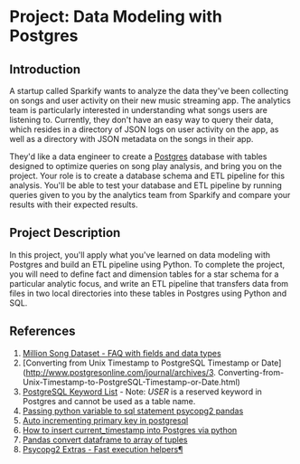 # Project: Data Modeling with Postgres

## Introduction

A startup called Sparkify wants to analyze the data they've been collecting on songs and user activity on their new music streaming app. The analytics team is particularly interested in understanding what songs users are listening to. Currently, they don't have an easy way to query their data, which resides in a directory of JSON logs on user activity on the app, as well as a directory with JSON metadata on the songs in their app.

They'd like a data engineer to create a [Postgres](https://www.postgresql.org/) database with tables designed to optimize queries on song play analysis, and bring you on the project. Your role is to create a database schema and ETL pipeline for this analysis. You'll be able to test your database and ETL pipeline by running queries given to you by the analytics team from Sparkify and compare your results with their expected results.

## Project Description

In this project, you'll apply what you've learned on data modeling with Postgres and build an ETL pipeline using Python. To complete the project, you will need to define fact and dimension tables for a star schema for a particular analytic focus, and write an ETL pipeline that transfers data from files in two local directories into these tables in Postgres using Python and SQL.

## References

1. [Million Song Dataset - FAQ with fields and data types](http://millionsongdataset.com/faq/)
2. [Converting from Unix Timestamp to PostgreSQL Timestamp or Date](http://www.postgresonline.com/journal/archives/3. Converting-from-Unix-Timestamp-to-PostgreSQL-Timestamp-or-Date.html)
4. [PostgreSQL Keyword List](https://www.postgresql.org/docs/current/sql-keywords-appendix.html) - Note: _USER_ is a reserved keyword in Postgres and cannot be used as a table name.  
5. [Passing python variable to sql statement psycopg2 pandas](https://stackoverflow.com/questions/38317601/passing-python-variable-to-sql-statement-psycopg2-pandas)
6. [Auto incrementing primary key in postgresql](https://stackoverflow.com/questions/7718585/how-to-set-auto-increment-primary-key-in-postgresql)
7. [How to insert current_timestamp into Postgres via python](https://stackoverflow.com/questions/6018214/how-to-insert-current-timestamp-into-postgres-via-python)
8. [Pandas convert dataframe to array of tuples](https://stackoverflow.com/questions/9758450/pandas-convert-dataframe-to-array-of-tuples)
9. [Psycopg2 Extras - Fast execution helpers¶](http://initd.org/psycopg/docs/extras.html?highlight=executemany)
